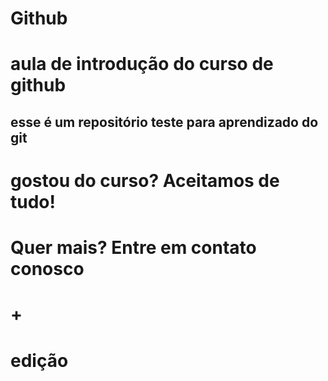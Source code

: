 # Github

# aula de introdução do curso de github

## esse é um repositório teste para aprendizado do git ##

# gostou do curso? Aceitamos de tudo! #
# Quer mais? Entre em contato conosco #
# + #
# edição #
